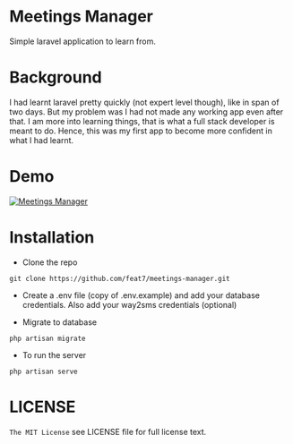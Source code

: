 # Meetings Manager
Simple laravel application to learn from.

# Background
I had learnt laravel pretty quickly (not expert level though), like in span of two days. But my problem was I had not made any working app even after that. I am more into learning things, that is what a full stack developer is meant to do. Hence, this was my first app to become more confident in what I had learnt.

# Demo
[![Meetings Manager](https://img.youtube.com/vi/XBZ9IfgotXk/0.jpg)](https://www.youtube.com/watch?v=XBZ9IfgotXk)

# Installation
- Clone the repo
```
git clone https://github.com/feat7/meetings-manager.git
```

- Create a .env file (copy of .env.example) and add your database credentials. Also add your way2sms credentials (optional)

- Migrate to database
```
php artisan migrate
```

- To run the server
```
php artisan serve
```

# LICENSE
```The MIT License```
see LICENSE file for full license text.
